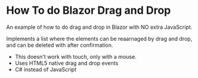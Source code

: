 # How To do Blazor Drag and Drop

An example of how to do drag and drop in Blazor with NO extra JavaScript.

Implements a list where the elements can be reaarnaged by drag and drop, and can be deleted
with after confirmation.

- This doesn't work with touch, only with a mouse.
- Uses HTML5 native drag and drop events
- C# instead of JavaScript
